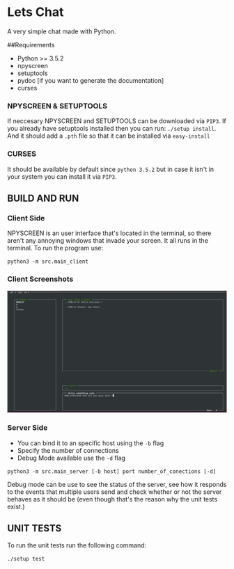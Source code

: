 # Lets Chat
A very simple chat made with Python.

##Requirements

* Python >= 3.5.2
* npyscreen
* setuptools
* pydoc [if you want to generate the documentation]
* curses

### NPYSCREEN & SETUPTOOLS

If neccesary NPYSCREEN and SETUPTOOLS can be downloaded via ```PIP3```.
If you already have setuptools installed then you can run: ```./setup install```.
And it should add a ```.pth``` file so that it can be installed via ```easy-install```

### CURSES
It should be available by default since ```python 3.5.2``` but in case it isn't in your system
you can install it via ```PIP3```.

## BUILD AND RUN
### Client Side
NPYSCREEN is an user interface that's located in the terminal, so there aren't any annoying windows that
invade your screen. It all runs in the terminal. To run the program use:
```
python3 -m src.main_client
```

### Client Screenshots
![User example Screenshot](assets/screenshots/user_example.png)


### Server Side
* You can bind it to an specific host using the ```-b``` flag
* Specify the number of connections
* Debug Mode available use the ```-d``` flag

```
python3 -m src.main_server [-b host] port number_of_conections [-d]
```
Debug mode can be use to see the status of the server, see how it responds to the events that multiple users
send and check whether or not the server behaves as it should be (even though that's the reason why the unit
tests exist.)

## UNIT TESTS
To run the unit tests run the following command:
```
./setup test
```

